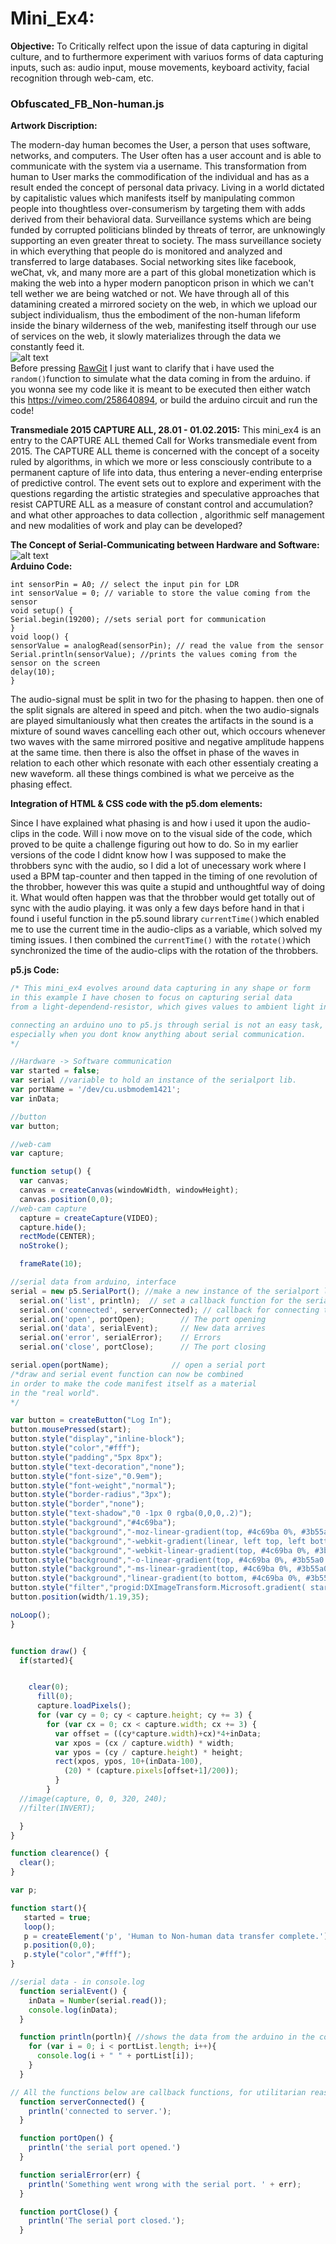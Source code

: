 # Mini_Ex4:
**Objective:**
To Critically relfect upon the issue of data capturing in digital culture, 
and to furthermore experiment with variuos forms of data capturing inputs, 
such as: audio input, mouse movements, keyboard activity, facial recognition through web-cam, etc.

### Obfuscated_FB_Non-human.js
**Artwork Discription:**

The modern-day human becomes the User, a person that uses software, networks, and computers. The User often has a user account and is able to communicate with the system via a username. This transformation from human to User marks the commodification of the individual and has as a result ended the concept of personal data privacy. Living in a world dictated by capitalistic values which manifests itself by manipulating common people into thoughtless over-consumerism by targeting them with adds derived from their behavioral data. Surveillance systems which are being funded by corrupted politicians blinded by threats of terror, are unknowingly supporting an even greater threat to society. The mass surveillance society in which everything that people do is monitored and analyzed and transferred to large databases. Social networking sites like facebook, weChat, vk, and many more are a part of this global monetization which is making the web into a hyper modern panopticon prison in which we can't tell wether we are being watched or not. We have through all of this datamining created a mirrored society on the web, in which we upload our subject individualism, thus the embodiment of the non-human lifeform inside the binary wilderness of the web, manifesting itself through our use of services on the web, it slowly materializes through the data we constantly feed it.
</br>
![alt text](https://github.com/L4COUR/Aesthetic_Programming_2018/blob/master/Mini_Ex4/La-Cour---Obfuscated_FB_Non-human.gif "Obfuscated_FB_Non-human.js")
</br>
Before pressing [RawGit](https://cdn.rawgit.com/L4COUR/Aesthetic_Programming_2018/48059895/Mini_Ex4/Source/index.html) I just 
want to clarify that i have used the ```random()```function to simulate what the data coming in from the arduino. if you wonna see my code like it is meant to be executed then either watch this https://vimeo.com/258640894, or build the arduino circuit and run the code!
</br>

**Transmediale 2015 CAPTURE ALL, 28.01 - 01.02.2015:**
This mini_ex4 is an entry to the CAPTURE ALL themed Call for Works transmediale event from 2015. The CAPTURE ALL theme is concerned with the concept of a soceity ruled by algorithms, in which we more or less consciously contribute to a permanent capture of life into data, thus entering a never-ending enterprise of predictive control. The event sets out to explore and experiment with the questions regarding the artistic strategies and speculative approaches that resist CAPTURE ALL as a measure of constant control and accumulation? and what other approaches to data collection , algorithmic self management and new modalities of work and play can be developed?

**The Concept of Serial-Communicating between Hardware and Software:**
</br>
![alt text](https://github.com/L4COUR/Aesthetic_Programming_2018/blob/master/Mini_Ex4/Arduino_photo_res_circuit.png "Logo Title Text 1")
</br>
**Arduino Code:**
```
int sensorPin = A0; // select the input pin for LDR 
int sensorValue = 0; // variable to store the value coming from the sensor 
void setup() { 
Serial.begin(19200); //sets serial port for communication 
} 
void loop() { 
sensorValue = analogRead(sensorPin); // read the value from the sensor 
Serial.println(sensorValue); //prints the values coming from the sensor on the screen 
delay(10); 
} 
```
The audio-signal must be split in two for the phasing to happen. then one of the split signals are altered in speed and pitch. when the two audio-signals are played simultaniously what then creates the artifacts in the sound is a mixture of sound waves cancelling each other out, which occours whenever two waves with the same mirrored positive and negative amplitude happens at the same time. then there is also the offset in phase of the waves in relation to each other which resonate with each other essentialy creating a new waveform. all these things combined is what we perceive as the phasing effect.  

**Integration of HTML & CSS code with the p5.dom elements:**

Since I have explained what phasing is and how i used it upon the audio-clips in the code. Will i now move on to the visual side of the code, which proved to be quite a challenge figuring out how to do. So in my earlier versions of the code I didnt know how I was supposed to make the throbbers sync with the audio, so I did a lot of unecessary work where I used a BPM tap-counter and then tapped in the timing of one revolution of the throbber, however this was quite a stupid and unthoughtful way of doing it. What would often happen was that the throbber would get totally out of sync with the audio playing. it was only a few days before hand in that i found i useful function in the p5.sound library ```currentTime()```which enabled me to use the current time in the audio-clips as a variable, which solved my timing issues. I then combined the ```currentTime()``` with the ```rotate()```which synchronized the time of the audio-clips with the rotation of the throbbers.

**p5.js Code:**

```javascript
/* This mini_ex4 evolves around data capturing in any shape or form
in this example I have chosen to focus on capturing serial data
from a light-dependend-resistor, which gives values to ambient light in a room.

connecting an arduino uno to p5.js through serial is not an easy task,
especially when you dont know anything about serial communication.
*/

//Hardware -> Software communication
var started = false;
var serial //variable to hold an instance of the serialport lib.
var portName = '/dev/cu.usbmodem1421';
var inData;

//button
var button;

//web-cam
var capture;

function setup() {
  var canvas;
  canvas = createCanvas(windowWidth, windowHeight);
  canvas.position(0,0);
//web-cam capture
  capture = createCapture(VIDEO);
  capture.hide();
  rectMode(CENTER);
  noStroke();

  frameRate(10);

//serial data from arduino, interface
serial = new p5.SerialPort(); //make a new instance of the serialport lib.
  serial.on('list', println);  // set a callback function for the serialport list event
  serial.on('connected', serverConnected); // callback for connecting to the server
  serial.on('open', portOpen);        // The port opening
  serial.on('data', serialEvent);     // New data arrives
  serial.on('error', serialError);    // Errors
  serial.on('close', portClose);      // The port closing

serial.open(portName);              // open a serial port
/*draw and serial event function can now be combined
in order to make the code manifest itself as a material
in the "real world".
*/

var button = createButton("Log In");
button.mousePressed(start);
button.style("display","inline-block");
button.style("color","#fff");
button.style("padding","5px 8px");
button.style("text-decoration","none");
button.style("font-size","0.9em");
button.style("font-weight","normal");
button.style("border-radius","3px");
button.style("border","none");
button.style("text-shadow","0 -1px 0 rgba(0,0,0,.2)");
button.style("background","#4c69ba");
button.style("background","-moz-linear-gradient(top, #4c69ba 0%, #3b55a0 100%)");
button.style("background","-webkit-gradient(linear, left top, left bottom, color-stop(0%, #3b55a0))");
button.style("background","-webkit-linear-gradient(top, #4c69ba 0%, #3b55a0 100%)");
button.style("background","-o-linear-gradient(top, #4c69ba 0%, #3b55a0 100%)");
button.style("background","-ms-linear-gradient(top, #4c69ba 0%, #3b55a0 100%)");
button.style("background","linear-gradient(to bottom, #4c69ba 0%, #3b55a0 100%)");
button.style("filter","progid:DXImageTransform.Microsoft.gradient( startColorstr='#4c69ba', endColorstr='#3b55a0', GradientType=0 )");
button.position(width/1.19,35);

noLoop();
}


function draw() {
  if(started){


    clear(0);
      fill(0);
      capture.loadPixels();
      for (var cy = 0; cy < capture.height; cy += 3) {
        for (var cx = 0; cx < capture.width; cx += 3) {
          var offset = ((cy*capture.width)+cx)*4+inData;
          var xpos = (cx / capture.width) * width;
          var ypos = (cy / capture.height) * height;
          rect(xpos, ypos, 10+(inData-100),
            (20) * (capture.pixels[offset+1]/200));
          }
        }
  //image(capture, 0, 0, 320, 240);
  //filter(INVERT);

  }
}

function clearence() {
  clear();
}

var p;

function start(){
   started = true;
   loop();
   p = createElement('p', 'Human to Non-human data transfer complete.');
   p.position(0,0);
   p.style("color","#fff");
}

//serial data - in console.log
  function serialEvent() {
    inData = Number(serial.read());
    console.log(inData);
  }

  function println(portln){ //shows the data from the arduino in the console
    for (var i = 0; i < portList.length; i++){
      console.log(i + " " + portList[i]);
    }
  }

// All the functions below are callback functions, for utilitarian reasons
  function serverConnected() {
    println('connected to server.');
  }

  function portOpen() {
    println('the serial port opened.')
  }

  function serialError(err) {
    println('Something went wrong with the serial port. ' + err);
  }

  function portClose() {
    println('The serial port closed.');
  }

```
